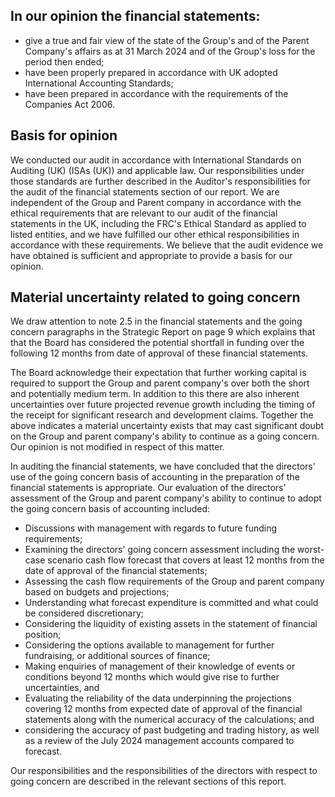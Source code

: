 ## In our opinion the financial statements:

- give a true and fair view of the state of the Group's and of the Parent Company's affairs as at 31 March 2024 and of the Group's loss for the period then ended;
- have been properly prepared in accordance with UK adopted International Accounting Standards;
- have been prepared in accordance with the requirements of the Companies Act 2006.

## Basis for opinion

We conducted our audit in accordance with International Standards on Auditing (UK) (ISAs (UK)) and applicable law. Our responsibilities under those standards are further described in the Auditor's responsibilities for the audit of the financial statements section of our report. We are independent of the Group and Parent company in accordance with the ethical requirements that are relevant to our audit of the financial statements in the UK, including the FRC's Ethical Standard as applied to listed entities, and we have fulfilled our other ethical responsibilities in accordance with these requirements. We believe that the audit evidence we have obtained is sufficient and appropriate to provide a basis for our opinion.

## Material uncertainty related to going concern

We draw attention to note 2.5 in the financial statements and the going concern paragraphs in the Strategic Report on page 9 which explains that that the Board has considered the potential shortfall in funding over the following 12 months from date of approval of these financial statements.

The Board acknowledge their expectation that further working capital is required to support the Group and parent company's over both the short and potentially medium term. In addition to this there are also inherent uncertainties over future projected revenue growth including the timing of the receipt for significant research and development claims. Together the above indicates a material uncertainty exists that may cast significant doubt on the Group and parent company's ability to continue as a going concern. Our opinion is not modified in respect of this matter.

In auditing the financial statements, we have concluded that the directors' use of the going concern basis of accounting in the preparation of the financial statements is appropriate. Our evaluation of the directors' assessment of the Group and parent company's ability to continue to adopt the going concern basis of accounting included:

- Discussions with management with regards to future funding requirements;
- Examining the directors' going concern assessment including the worst-case scenario cash flow forecast that covers at least 12 months from the date of approval of the financial statements;
- Assessing the cash flow requirements of the Group and parent company based on budgets and projections;
- Understanding what forecast expenditure is committed and what could be considered discretionary;
- Considering the liquidity of existing assets in the statement of financial position;
- Considering the options available to management for further fundraising, or additional sources of finance;
- Making enquiries of management of their knowledge of events or conditions beyond 12 months which would give rise to further uncertainties, and
- Evaluating the reliability of the data underpinning the projections covering 12 months from expected date of approval of the financial statements along with the numerical accuracy of the calculations; and
- considering the accuracy of past budgeting and trading history, as well as a review of the July 2024 management accounts compared to forecast.

Our responsibilities and the responsibilities of the directors with respect to going concern are described in the relevant sections of this report.

<!-- image -->